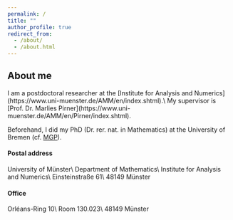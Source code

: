 ```yaml
---
permalink: /
title: ""
author_profile: true
redirect_from: 
  - /about/
  - /about.html
---
```


<h2>About me</h2>
I am a postdoctoral researcher at the [Institute for Analysis and Numerics](https://www.uni-muenster.de/AMM/en/index.shtml).\
My supervisor is [Prof. Dr. Marlies Pirner](https://www.uni-muenster.de/AMM/en/Pirner/index.shtml).

Beforehand, I did my PhD (Dr. rer. nat. in Mathematics) at the University of Bremen (cf. [MGP](https://www.genealogy.math.ndsu.nodak.edu/id.php?id=277103)).

<h4>Postal address</h4>
University of Münster\
Department of Mathematics\
Institute for Analysis and Numerics\
Einsteinstraße 61\
48149 Münster

<h4>Office</h4>
Orléans-Ring 10\
Room 130.023\
48149 Münster
